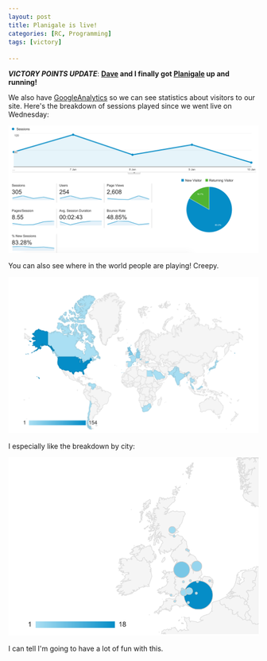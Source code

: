 ```yaml
---
layout: post
title: Planigale is live!
categories: [RC, Programming]
tags: [victory]

---
```


***VICTORY POINTS UPDATE***:  **[Dave](http://dvndrsn.com/) and I finally got [Planigale](http://planigale.dvndrsn.com/) up and running!**

We also have [GoogleAnalytics](https://www.google.com/analytics/) so we can see statistics about visitors to our site. Here's the breakdown of sessions played since we went live on Wednesday:

<img src="https://raw.githubusercontent.com/linbug/linbug.github.io/master/_downloads/google_analytics0.png" title="Google stats" style="margin: 0 auto;"/>

You can also see where in the world people are playing! Creepy.

<img src="https://raw.githubusercontent.com/linbug/linbug.github.io/master/_downloads/google_analytics.png" title="World level" style="margin: 0 auto;"/>

I especially like the breakdown by city:

<img src="https://raw.githubusercontent.com/linbug/linbug.github.io/master/_downloads/google_analytics2.png" title="Country level" style="margin: 0 auto;"/>

I can tell I'm going to have a lot of fun with this.
